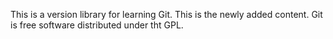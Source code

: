 This is a version library for learning Git.
This is the newly added content.
Git is free software distributed under tht GPL.

